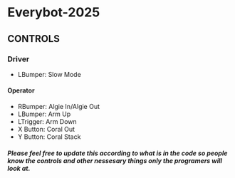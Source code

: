 ﻿# Everybot-2025

## CONTROLS
### Driver
- LBumper: Slow Mode

#### Operator
- RBumper: Algie In/Algie Out
- LBumper: Arm Up
- LTrigger: Arm Down
- X Button: Coral Out
- Y Button: Coral Stack

##### Please feel free to update this according to what is in the code so people know the controls and other nessesary things only the programers will look at.
